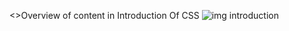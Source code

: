 <>Overview of content in Introduction Of CSS
![img introduction](https://github.com/Diya0077/CSS_NOTES/assets/148466419/da67f696-934b-465b-8ba6-fad456a7bcd4)
